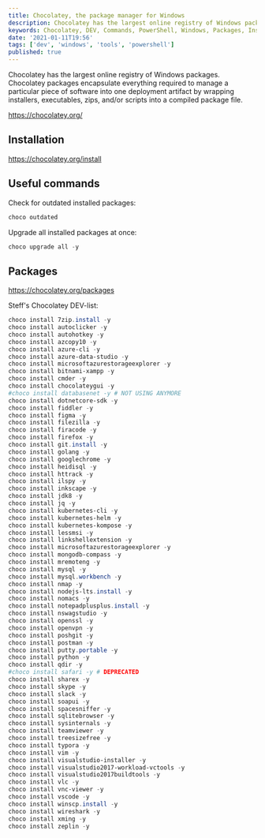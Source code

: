 ```yaml
---
title: Chocolatey, the package manager for Windows
description: Chocolatey has the largest online registry of Windows packages. Chocolatey packages encapsulate everything required to manage a particular piece of software into one deployment artifact by wrapping installers, executables, zips, and/or scripts into a compiled package file.
keywords: Chocolatey, DEV, Commands, PowerShell, Windows, Packages, Installers, Steff, Beckers, Blog
date: '2021-01-11T19:56'
tags: ['dev', 'windows', 'tools', 'powershell']
published: true
---
```


Chocolatey has the largest online registry of Windows packages. Chocolatey packages encapsulate everything required to manage a particular piece of software into one deployment artifact by wrapping installers, executables, zips, and/or scripts into a compiled package file.

https://chocolatey.org/

## Installation

https://chocolatey.org/install

## Useful commands

Check for outdated installed packages:

```powershell
choco outdated
```

Upgrade all installed packages at once:

```powershell
choco upgrade all -y
```

## Packages

https://chocolatey.org/packages

Steff's Chocolatey DEV-list:

```powershell
choco install 7zip.install -y
choco install autoclicker -y
choco install autohotkey -y
choco install azcopy10 -y
choco install azure-cli -y
choco install azure-data-studio -y
choco install microsoftazurestorageexplorer -y
choco install bitnami-xampp -y
choco install cmder -y
choco install chocolateygui -y
#choco install databasenet -y # NOT USING ANYMORE
choco install dotnetcore-sdk -y
choco install fiddler -y
choco install figma -y
choco install filezilla -y
choco install firacode -y
choco install firefox -y
choco install git.install -y
choco install golang -y
choco install googlechrome -y
choco install heidisql -y
choco install httrack -y
choco install ilspy -y
choco install inkscape -y
choco install jdk8 -y
choco install jq -y
choco install kubernetes-cli -y
choco install kubernetes-helm -y
choco install kubernetes-kompose -y
choco install lessmsi -y
choco install linkshellextension -y
choco install microsoftazurestorageexplorer -y
choco install mongodb-compass -y
choco install mremoteng -y
choco install mysql -y
choco install mysql.workbench -y
choco install nmap -y
choco install nodejs-lts.install -y
choco install nomacs -y
choco install notepadplusplus.install -y
choco install nswagstudio -y
choco install openssl -y
choco install openvpn -y
choco install poshgit -y
choco install postman -y
choco install putty.portable -y
choco install python -y
choco install qdir -y
#choco install safari -y # DEPRECATED
choco install sharex -y
choco install skype -y
choco install slack -y
choco install soapui -y
choco install spacesniffer -y
choco install sqlitebrowser -y
choco install sysinternals -y
choco install teamviewer -y
choco install treesizefree -y
choco install typora -y
choco install vim -y
choco install visualstudio-installer -y
choco install visualstudio2017-workload-vctools -y
choco install visualstudio2017buildtools -y
choco install vlc -y
choco install vnc-viewer -y
choco install vscode -y
choco install winscp.install -y
choco install wireshark -y
choco install xming -y
choco install zeplin -y
```
